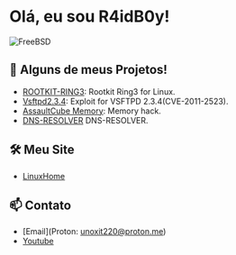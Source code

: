 # Olá, eu sou R4idB0y!

![FreeBSD](https://media2.giphy.com/media/v1.Y2lkPTc5MGI3NjExanN2Nmx6bHNkMHI1cjA2NGpleHU2NDR5cHV5NG9qODh6YmRidXgwNSZlcD12MV9pbnRlcm5hbF9naWZfYnlfaWQmY3Q9Zw/dDwicM3uFUqfC/giphy.webp)

## 🚀 Alguns de meus Projetos!

- [ROOTKIT-RING3](https://github.com/Uno13x/ROOTKIT-RING3): Rootkit Ring3 for Linux.
- [Vsftpd2.3.4](https://github.com/Uno13x/vsftpd2.3.4): Exploit for VSFTPD 2.3.4(CVE-2011-2523).
- [AssaultCube Memory](https://github.com/Uno13x/muniassaultcube): Memory hack.
- [DNS-RESOLVER](https://github.com/Uno13x/DNS-RESOLVER) DNS-RESOLVER.

## 🛠 Meu Site

- [LinuxHome](https://uno13x.github.io/linuxhome/)

## 📫 Contato

- [Email](Proton: unoxit220@proton.me)
- [Youtube](https://www.youtube.com/channel/UCjw0CbaL5nkUASdV3oFnLHw)



